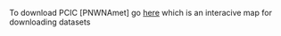 To download PCIC [PNWNAmet] go [here](https://data.pacificclimate.org/portal/gridded_observations/map/) which is an interacive map for downloading datasets
